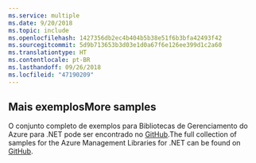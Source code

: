 ```yaml
---
ms.service: multiple
ms.date: 9/20/2018
ms.topic: include
ms.openlocfilehash: 1427356db2ec4b404b5b38e51f6b3bfa42493f42
ms.sourcegitcommit: 5d9b713653b3d03e1d0a67f6e126ee399d1c2a60
ms.translationtype: HT
ms.contentlocale: pt-BR
ms.lasthandoff: 09/26/2018
ms.locfileid: "47190209"
---
```

## <a name="more-samples"></a><span data-ttu-id="7b8d9-101">Mais exemplos</span><span class="sxs-lookup"><span data-stu-id="7b8d9-101">More samples</span></span>

<span data-ttu-id="7b8d9-102">O conjunto completo de exemplos para Bibliotecas de Gerenciamento do Azure para .NET pode ser encontrado no [GitHub](https://github.com/Azure/azure-sdk-for-net/blob/Fluent/README.md#sample-code).</span><span class="sxs-lookup"><span data-stu-id="7b8d9-102">The full collection of samples for the Azure Management Libraries for .NET can be found on [GitHub](https://github.com/Azure/azure-sdk-for-net/blob/Fluent/README.md#sample-code).</span></span>